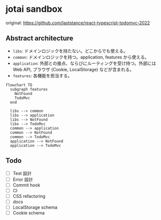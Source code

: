 # jotai sandbox

original: https://github.com/laststance/react-typescript-todomvc-2022

## Abstract architecture

- `libs`: ドメインロジックを持たない。どこからでも使える。
- `common`: ドメインロジックを持つ。application, features から使える。
- `application`: 外部との接点、ならびにルーティングを受け持つ。外部には Web API, ブラウザ (Cookie, LocalStorage) などが含まれる。
- `features`: 各機能を担当する。

```mermaid
flowchart TD
  subgraph features
    NotFound
    TodoMvc
  end

  libs --> common
  libs --> application
  libs --> NotFound
  libs --> TodoMvc
  common --> application
  common --> NotFound
  common --> TodoMvc
  application --> NotFound
  application --> TodoMvc
```

## Todo

- [ ] Test 設計
- [ ] Error 設計
- [ ] Commit hook
- [ ] CI
- [ ] CSS refactoring
- [ ] docs
- [ ] LocalStorage schema
- [ ] Cookie schema
